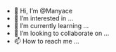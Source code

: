 - 👋 Hi, I’m @Manyace
- 👀 I’m interested in ...
- 🌱 I’m currently learning ...
- 💞️ I’m looking to collaborate on ...
- 📫 How to reach me ...

<!---
Manyace/Manyace is a ✨ special ✨ repository because its `README.md` (this file) appears on your GitHub profile.
You can click the Preview link to take a look at your changes.
--->
